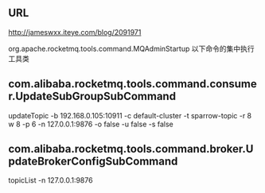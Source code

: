 URL
---
http://jameswxx.iteye.com/blog/2091971

org.apache.rocketmq.tools.command.MQAdminStartup
以下命令的集中执行工具类



com.alibaba.rocketmq.tools.command.consumer.UpdateSubGroupSubCommand
---
updateTopic
-b
192.168.0.105:10911
-c
default-cluster
-t
sparrow-topic
-r
8
w
8
-p
6
-n
127.0.0.1:9876
-o
false
-u
false
-s
false

com.alibaba.rocketmq.tools.command.broker.UpdateBrokerConfigSubCommand
---
topicList
-n
127.0.0.1:9876